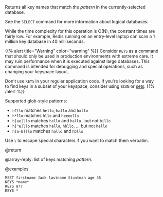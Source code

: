 Returns all key names that match the _pattern_ in the currently-selected database.

See the `SELECT` command for more information about logical databases.

While the time complexity for this operation is O(N), the constant times are fairly low.
For example, Redis running on an entry-level laptop can scan a 1 million key database in 40 milliseconds.

{{% alert title="Warning" color="warning" %}}
Consider `KEYS` as a command that should only be used in production environments with extreme care.
It may ruin performance when it is executed against large databases.
This command is intended for debugging and special operations, such as changing your keyspace layout.

Don't use `KEYS` in your regular application code.
If you're looking for a way to find keys in a subset of your keyspace, consider using `SCAN` or [sets](/docs/data-types/sets).
{{% /alert %}}


Supported glob-style patterns:

* `h?llo` matches `hello`, `hallo` and `hxllo`
* `h*llo` matches `hllo` and `heeeello`
* `h[ae]llo` matches `hello` and `hallo,` but not `hillo`
* `h[^e]llo` matches `hallo`, `hbllo`, ... but not `hello`
* `h[a-b]llo` matches `hallo` and `hbllo`

Use `\` to escape special characters if you want to match them verbatim.

@return

@array-reply: list of keys matching _pattern_.

@examples

```cli
MSET firstname Jack lastname Stuntman age 35
KEYS *name*
KEYS a??
KEYS *
```
